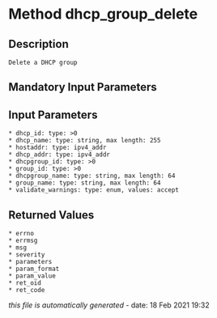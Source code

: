 # Method dhcp_group_delete

## Description
	Delete a DHCP group

## Mandatory Input Parameters

## Input Parameters
	* dhcp_id: type: >0
	* dhcp_name: type: string, max length: 255
	* hostaddr: type: ipv4_addr
	* dhcp_addr: type: ipv4_addr
	* dhcpgroup_id: type: >0
	* group_id: type: >0
	* dhcpgroup_name: type: string, max length: 64
	* group_name: type: string, max length: 64
	* validate_warnings: type: enum, values: accept

## Returned Values
	* errno
	* errmsg
	* msg
	* severity
	* parameters
	* param_format
	* param_value
	* ret_oid
	* ret_code


*this file is automatically generated* - date: 18 Feb 2021 19:32